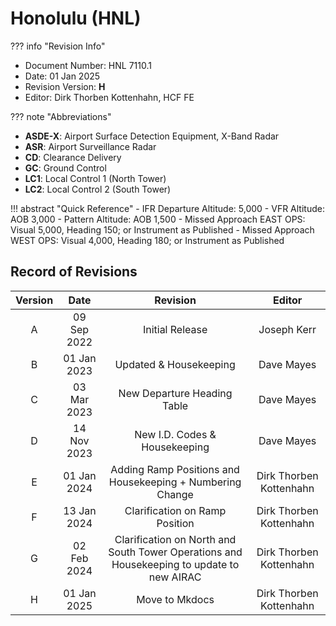 # Honolulu (HNL)

??? info "Revision Info"
- Document Number: HNL 7110.1
- Date: 01 Jan 2025
- Revision Version: **H**
- Editor: Dirk Thorben Kottenhahn, HCF FE

??? note "Abbreviations"
- **ASDE-X**: Airport Surface Detection Equipment, X-Band Radar
- **ASR**: Airport Surveillance Radar
- **CD**: Clearance Delivery
- **GC**: Ground Control
- **LC1**: Local Control 1 (North Tower)
- **LC2**: Local Control 2 (South Tower)

!!! abstract "Quick Reference"
    - IFR Departure Altitude: 5,000
    - VFR Altitude: AOB 3,000
    - Pattern Altitude: AOB 1,500
    - Missed Approach EAST OPS: Visual 5,000, Heading 150; or Instrument as Published
    - Missed Approach WEST OPS: Visual 4,000, Heading 180; or Instrument as Published

## Record of Revisions

| Version | Date | Revision | Editor |
|:---:|:---:|:---:|:---:|
| A | 09 Sep 2022 | Initial Release | Joseph Kerr |
| B | 01 Jan 2023 | Updated & Housekeeping | Dave Mayes |
| C | 03 Mar 2023 | New Departure Heading Table | Dave Mayes |
| D | 14 Nov 2023 | New I.D. Codes & Housekeeping | Dave Mayes |
| E | 01 Jan 2024 | Adding Ramp Positions and Housekeeping + Numbering Change | Dirk Thorben Kottenhahn |
| F | 13 Jan 2024 | Clarification on Ramp Position | Dirk Thorben Kottenhahn |
| G | 02 Feb 2024 | Clarification on North and South Tower Operations and Housekeeping to update to new AIRAC | Dirk Thorben Kottenhahn |
| H | 01 Jan 2025 | Move to Mkdocs | Dirk Thorben Kottenhahn |

